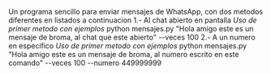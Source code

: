 Un programa sencillo para enviar mensajes de WhatsApp, con dos metodos diferentes en listados a continuacion
1.- Al chat abierto en pantalla
  *Uso de primer metodo con ejemplos*
  python mensajes.py "Hola amigo este es un mensaje de broma, al chat que este abierto" --veces 100
2.- A un numero en especifico
  *Uso de primer metodo con ejemplos*
  python mensajes.py "Hola amigo este es un mensaje de broma, al numero escrito en este comando" --veces 100 --numero 449999999
